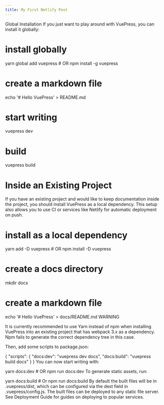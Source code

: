 ```yaml
---
title: My First Netlify Post
---
```

Global Installation
If you just want to play around with VuePress, you can install it globally:

# install globally
yarn global add vuepress # OR npm install -g vuepress

# create a markdown file
echo '# Hello VuePress' > README.md

# start writing
vuepress dev

# build
vuepress build
# Inside an Existing Project
If you have an existing project and would like to keep documentation inside the project, you should install VuePress as a local dependency. This setup also allows you to use CI or services like Netlify for automatic deployment on push.

# install as a local dependency
yarn add -D vuepress # OR npm install -D vuepress

# create a docs directory
mkdir docs
# create a markdown file
echo '# Hello VuePress' > docs/README.md
WARNING

It is currently recommended to use Yarn instead of npm when installing VuePress into an existing project that has webpack 3.x as a dependency. Npm fails to generate the correct dependency tree in this case.

Then, add some scripts to package.json:

{
  "scripts": {
    "docs:dev": "vuepress dev docs",
    "docs:build": "vuepress build docs"
  }
}
You can now start writing with:

yarn docs:dev # OR npm run docs:dev
To generate static assets, run:

yarn docs:build # Or npm run docs:build
By default the built files will be in .vuepress/dist, which can be configured via the dest field in .vuepress/config.js. The built files can be deployed to any static file server. See Deployment Guide for guides on deploying to popular services.

